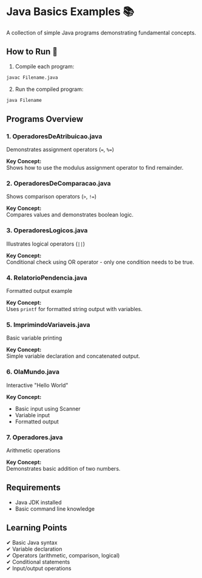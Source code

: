 # Java Basics Examples 📚

A collection of simple Java programs demonstrating fundamental concepts.

## How to Run 🚀

1. Compile each program:
```bash
javac Filename.java
```

2. Run the compiled program:
```bash
java Filename
```

## Programs Overview

### 1. OperadoresDeAtribuicao.java
Demonstrates assignment operators (`=`, `%=`)

**Key Concept:**  
Shows how to use the modulus assignment operator to find remainder.

### 2. OperadoresDeComparacao.java
Shows comparison operators (`>`, `!=`)

**Key Concept:**  
Compares values and demonstrates boolean logic.

### 3. OperadoresLogicos.java
Illustrates logical operators (`||`)

**Key Concept:**  
Conditional check using OR operator - only one condition needs to be true.

### 4. RelatorioPendencia.java
Formatted output example

**Key Concept:**  
Uses `printf` for formatted string output with variables.

### 5. ImprimindoVariaveis.java
Basic variable printing

**Key Concept:**  
Simple variable declaration and concatenated output.

### 6. OlaMundo.java
Interactive "Hello World"

**Key Concept:**  
- Basic input using Scanner
- Variable input
- Formatted output

### 7. Operadores.java
Arithmetic operations

**Key Concept:**  
Demonstrates basic addition of two numbers.

## Requirements

- Java JDK installed
- Basic command line knowledge

## Learning Points

✔ Basic Java syntax  
✔ Variable declaration  
✔ Operators (arithmetic, comparison, logical)  
✔ Conditional statements  
✔ Input/output operations  

